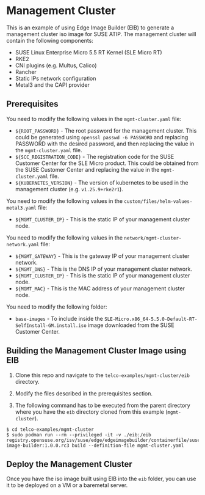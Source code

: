
# Management Cluster

This is an example of using Edge Image Builder (EIB) to generate a management cluster iso image for SUSE ATIP. The management cluster will contain the following components:
- SUSE Linux Enterprise Micro 5.5 RT Kernel (SLE Micro RT)
- RKE2
- CNI plugins (e.g. Multus, Calico)
- Rancher
- Static IPs network configuration
- Metal3 and the CAPI provider

## Prerequisites

You need to modify the following values in the `mgmt-cluster.yaml` file:

- `${ROOT_PASSWORD}` - The root password for the management cluster. This could be generated using `openssl passwd -6 PASSWORD` and replacing PASSWORD with the desired password, and then replacing the value in the `mgmt-cluster.yaml` file.
- `${SCC_REGISTRATION_CODE}` - The registration code for the SUSE Customer Center for the SLE Micro product. This could be obtained from the SUSE Customer Center and replacing the value in the `mgmt-cluster.yaml` file.
- `${KUBERNETES_VERSION}` - The version of kubernetes to be used in the management cluster (e.g. `v1.25.9+rke2r1`).

You need to modify the following values in the `custom/files/helm-values-metal3.yaml` file:

- `${MGMT_CLUSTER_IP}` - This is the static IP of your management cluster node.

You need to modify the following values in the `network/mgmt-cluster-network.yaml` file:

- `${MGMT_GATEWAY}` - This is the gateway IP of your management cluster network.
- `${MGMT_DNS}` - This is the DNS IP of your management cluster network.
- `${MGMT_CLUSTER_IP}` - This is the static IP of your management cluster node.
- `${MGMT_MAC}` - This is the MAC address of your management cluster node.

You need to modify the following folder:

- `base-images` - To include inside the `SLE-Micro.x86_64-5.5.0-Default-RT-SelfInstall-GM.install.iso` image downloaded from the SUSE Customer Center.

## Building the Management Cluster Image using EIB

1. Clone this repo and navigate to the `telco-examples/mgmt-cluster/eib` directory.

2. Modify the files described in the prerequisites section.

3. The following command has to be executed from the parent directory where you have the `eib` directory cloned from this example (`mgmt-cluster`).

```
$ cd telco-examples/mgmt-cluster
$ sudo podman run --rm --privileged -it -v ./eib:/eib registry.opensuse.org/isv/suse/edge/edgeimagebuilder/containerfile/suse/edge-image-builder:1.0.0.rc3 build --definition-file mgmt-cluster.yaml
```

## Deploy the Management Cluster

Once you have the iso image built using EIB into the `eib` folder, you can use it to be deployed on a VM or a baremetal server.
